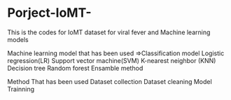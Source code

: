 # Porject-IoMT-
This is the codes for IoMT dataset for viral fever and Machine learning models

Machine learning model that has been used
=>Classification model
Logistic regression(LR)
Support vector machine(SVM)
K-nearest neighbor (KNN)
Decision tree
Random forest
Ensamble method

Method That has been used
Dataset collection
Dataset cleaning
Model Trainning

